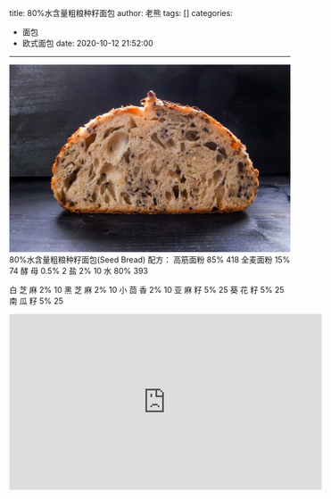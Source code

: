 title: 80%水含量粗粮种籽面包
author: 老熊
tags: []
categories:
  - 面包
  - 欧式面包
date: 2020-10-12 21:52:00
---
![](/images/pasted-8.jpg)
80%水含量粗粮种籽面包(Seed Bread)
配方：
高筋面粉    85%     418
全麦面粉    15%      74
酵      母    0.5%     2
盐             2%       10
水             80%     393

白  芝 麻    2%       10
黑  芝 麻    2%       10
小  茴 香    2%       10
亚  麻 籽    5%       25
葵  花 籽    5%       25
南  瓜 籽    5%       25

<iframe width="560" height="315" src="https://www.youtube.com/embed/3dWqxQr0Gxc" frameborder="0" allow="accelerometer; autoplay; clipboard-write; encrypted-media; gyroscope; picture-in-picture" allowfullscreen></iframe>